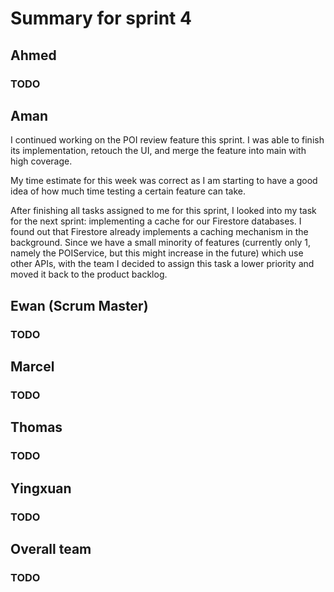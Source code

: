 # Summary for sprint 4

## Ahmed

### TODO


## Aman 

I continued working on the POI review feature this sprint. I was able to finish its implementation, retouch the UI, and merge the feature into main with high coverage.

My time estimate for this week was correct as I am starting to have a good idea of how much time testing a certain feature can take.

After finishing all tasks assigned to me for this sprint, I looked into my task for the next sprint: implementing a cache for our Firestore databases. I found out that Firestore already implements a caching mechanism in the background. Since we have a small minority of features (currently only 1, namely the POIService, but this might increase in the future) which use other APIs, with the team I decided to assign this task a lower priority and moved it back to the product backlog.


## Ewan (Scrum Master)

### TODO


## Marcel 

### TODO


## Thomas

### TODO


## Yingxuan

### TODO


## Overall team

### TODO
